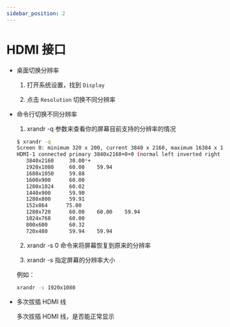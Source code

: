 ```yaml
---
sidebar_position: 2
---
```


# HDMI 接口

- 桌面切换分辨率

  1. 打开系统设置，找到 `Display`

  2. 点击 `Resolution` 切换不同分辨率

- 命令行切换不同分辨率

  1. xrandr -q 参数来查看你的屏幕目前支持的分辨率的情况

  ```bash
  $ xrandr -q
  Screen 0: minimum 320 x 200, current 3840 x 2160, maximum 16384 x 16384
  HDMI-1 connected primary 3840x2160+0+0 (normal left inverted right x axis y axis) 0mm x 0mm
     3840x2160     30.00*+
     1920x1080     60.00    59.94
     1680x1050     59.88
     1600x900      60.00
     1280x1024     60.02
     1440x900      59.90
     1280x800      59.91
     152x864      75.00
     1280x720      60.00    60.00    59.94
     1024x768      60.00
     800x600       60.32
     720x480       59.94    59.94
  ```

  2. xrandr -s 0 命令来将屏幕恢复到原来的分辨率

  3. xrandr -s 指定屏幕的分辨率大小

  例如：

  ```bash
  xrandr -s 1920x1080
  ```

- 多次拔插 HDMI 线

  多次拔插 HDMI 线，是否能正常显示
